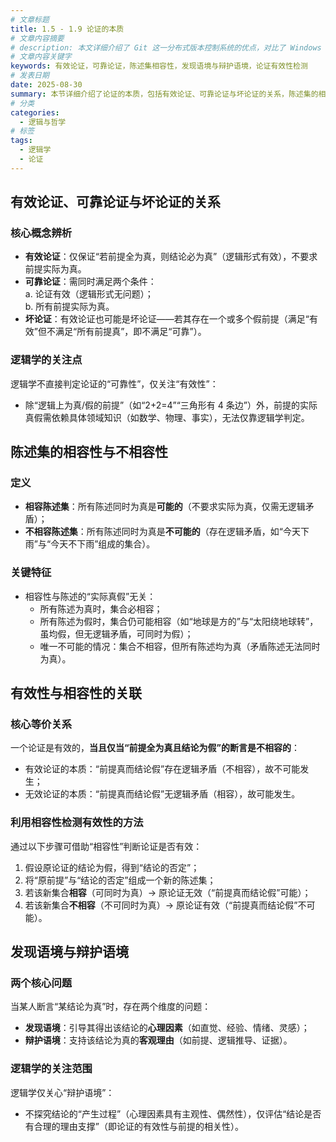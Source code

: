 ```yaml
---
# 文章标题
title: 1.5 - 1.9 论证的本质
# 文章内容摘要
# description: 本文详细介绍了 Git 这一分布式版本控制系统的优点，对比了 Windows 与 macOS/Linux 系统下的常用命令，讲解了 vim 操作模式及常用命令，还阐述了 Git 的基本配置、特定项目配置和命令缩写设置等内容。
# 文章内容关键字
keywords: 有效论证，可靠论证，陈述集相容性，发现语境与辩护语境，论证有效性检测
# 发表日期
date: 2025-08-30
summary: 本节详细介绍了论证的本质，包括有效论证、可靠论证与坏论证的关系，陈述集的相容性与不相容性，有效性与相容性的关联，以及发现语境与辩护语境。
# 分类
categories:
  - 逻辑与哲学
# 标签
tags:
  - 逻辑学
  - 论证
---
```


## 有效论证、可靠论证与坏论证的关系

### 核心概念辨析

- **有效论证**：仅保证“若前提全为真，则结论必为真”（逻辑形式有效），不要求前提实际为真。
- **可靠论证**：需同时满足两个条件：  
  a. 论证有效（逻辑形式无问题）；  
  b. 所有前提实际为真。
- **坏论证**：有效论证也可能是坏论证——若其存在一个或多个假前提（满足“有效”但不满足“所有前提真”，即不满足“可靠”）。

### 逻辑学的关注点

逻辑学不直接判定论证的“可靠性”，仅关注“有效性”：

- 除“逻辑上为真/假的前提”（如“2+2=4”“三角形有 4 条边”）外，前提的实际真假需依赖具体领域知识（如数学、物理、事实），无法仅靠逻辑学判定。

## 陈述集的相容性与不相容性

### 定义

- **相容陈述集**：所有陈述同时为真是**可能的**（不要求实际为真，仅需无逻辑矛盾）；
- **不相容陈述集**：所有陈述同时为真是**不可能的**（存在逻辑矛盾，如“今天下雨”与“今天不下雨”组成的集合）。

### 关键特征

- 相容性与陈述的“实际真假”无关：
  - 所有陈述为真时，集合必相容；
  - 所有陈述为假时，集合仍可能相容（如“地球是方的”与“太阳绕地球转”，虽均假，但无逻辑矛盾，可同时为假）；
  - 唯一不可能的情况：集合不相容，但所有陈述均为真（矛盾陈述无法同时为真）。

## 有效性与相容性的关联

### 核心等价关系

一个论证是有效的，**当且仅当“前提全为真且结论为假”的断言是不相容的**：

- 有效论证的本质：“前提真而结论假”存在逻辑矛盾（不相容），故不可能发生；
- 无效论证的本质：“前提真而结论假”无逻辑矛盾（相容），故可能发生。

### 利用相容性检测有效性的方法

通过以下步骤可借助“相容性”判断论证是否有效：

1. 假设原论证的结论为假，得到“结论的否定”；
2. 将“原前提”与“结论的否定”组成一个新的陈述集；
3. 若该新集合**相容**（可同时为真）→ 原论证无效（“前提真而结论假”可能）；
4. 若该新集合**不相容**（不可同时为真）→ 原论证有效（“前提真而结论假”不可能）。

## 发现语境与辩护语境

### 两个核心问题

当某人断言“某结论为真”时，存在两个维度的问题：

- **发现语境**：引导其得出该结论的**心理因素**（如直觉、经验、情绪、灵感）；
- **辩护语境**：支持该结论为真的**客观理由**（如前提、逻辑推导、证据）。

### 逻辑学的关注范围

逻辑学仅关心“辩护语境”：

- 不探究结论的“产生过程”（心理因素具有主观性、偶然性），仅评估“结论是否有合理的理由支撑”（即论证的有效性与前提的相关性）。
